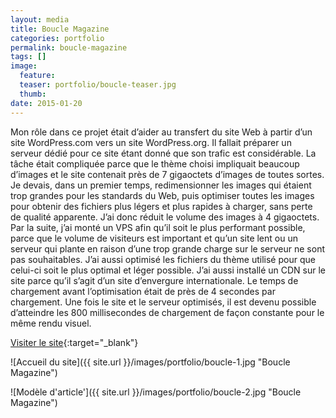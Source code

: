```yaml
---
layout: media
title: Boucle Magazine
categories: portfolio
permalink: boucle-magazine
tags: [] 
image:
  feature:
  teaser: portfolio/boucle-teaser.jpg
  thumb:
date: 2015-01-20
---
```


Mon rôle dans ce projet était d’aider au transfert du site Web à partir d’un site WordPress.com vers un site WordPress.org. Il fallait préparer un serveur dédié pour ce site étant donné que son trafic est considérable. La tâche était compliquée parce que le thème choisi impliquait beaucoup d’images et le site contenait près de 7 gigaoctets d’images de toutes sortes. Je devais, dans un premier temps, redimensionner les images qui étaient trop grandes pour les standards du Web, puis optimiser toutes les images pour obtenir des fichiers plus légers et plus rapides à charger, sans perte de qualité apparente. J’ai donc réduit le volume des images à 4 gigaoctets. Par la suite, j’ai monté un VPS afin qu’il soit le plus performant possible, parce que le volume de visiteurs est important et qu’un site lent ou un serveur qui plante en raison d’une trop grande charge sur le serveur ne sont pas souhaitables. J’ai aussi optimisé les fichiers du thème utilisé pour que celui-ci soit le plus optimal et léger possible. J’ai aussi installé un CDN sur le site parce qu’il s’agit d’un site d’envergure internationale. Le temps de chargement avant l’optimisation était de près de 4 secondes par chargement. Une fois le site et le serveur optimisés, il est devenu possible d’atteindre les 800 millisecondes de chargement de façon constante pour le même rendu visuel.

[Visiter le site](http://www.bouclemagazine.com){:target="_blank"}

![Accueil du site]({{ site.url }}/images/portfolio/boucle-1.jpg "Boucle Magazine")

![Modèle d'article']({{ site.url }}/images/portfolio/boucle-2.jpg "Boucle Magazine")